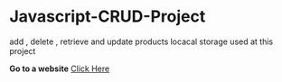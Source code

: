 # Javascript-CRUD-Project

add , delete , retrieve and update products
locacal storage used at this project 

**Go to a website** [Click Here](https://mostafaessam7.github.io/Javascript-CRUD-Project/)


